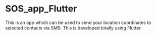 # SOS_app_Flutter
This is an app which can be used to send your location coordinates to selected contacts via SMS. This is developed totally using Flutter.
